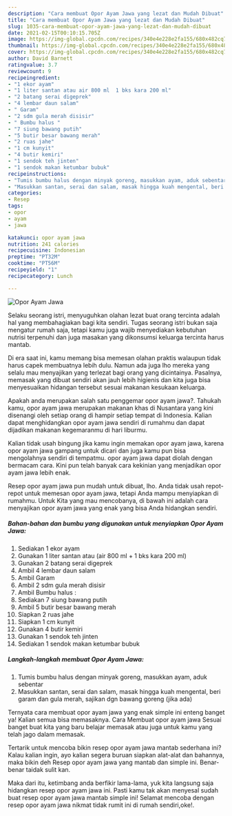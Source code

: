 ```yaml
---
description: "Cara membuat Opor Ayam Jawa yang lezat dan Mudah Dibuat"
title: "Cara membuat Opor Ayam Jawa yang lezat dan Mudah Dibuat"
slug: 1035-cara-membuat-opor-ayam-jawa-yang-lezat-dan-mudah-dibuat
date: 2021-02-15T00:10:15.705Z
image: https://img-global.cpcdn.com/recipes/340e4e228e2fa155/680x482cq70/opor-ayam-jawa-foto-resep-utama.jpg
thumbnail: https://img-global.cpcdn.com/recipes/340e4e228e2fa155/680x482cq70/opor-ayam-jawa-foto-resep-utama.jpg
cover: https://img-global.cpcdn.com/recipes/340e4e228e2fa155/680x482cq70/opor-ayam-jawa-foto-resep-utama.jpg
author: David Barnett
ratingvalue: 3.7
reviewcount: 9
recipeingredient:
- "1 ekor ayam"
- "1 liter santan atau air 800 ml  1 bks kara 200 ml"
- "2 batang serai digeprek"
- "4 lembar daun salam"
- " Garam"
- "2 sdm gula merah disisir"
- " Bumbu halus "
- "7 siung bawang putih"
- "5 butir besar bawang merah"
- "2 ruas jahe"
- "1 cm kunyit"
- "4 butir kemiri"
- "1 sendok teh jinten"
- "1 sendok makan ketumbar bubuk"
recipeinstructions:
- "Tumis bumbu halus dengan minyak goreng, masukkan ayam, aduk sebentar"
- "Masukkan santan, serai dan salam, masak hingga kuah mengental, beri garam dan gula merah, sajikan dgn bawang goreng (jika ada)"
categories:
- Resep
tags:
- opor
- ayam
- jawa

katakunci: opor ayam jawa 
nutrition: 241 calories
recipecuisine: Indonesian
preptime: "PT32M"
cooktime: "PT56M"
recipeyield: "1"
recipecategory: Lunch

---
```



![Opor Ayam Jawa](https://img-global.cpcdn.com/recipes/340e4e228e2fa155/680x482cq70/opor-ayam-jawa-foto-resep-utama.jpg)

Selaku seorang istri, menyuguhkan olahan lezat buat orang tercinta adalah hal yang membahagiakan bagi kita sendiri. Tugas seorang istri bukan saja mengatur rumah saja, tetapi kamu juga wajib menyediakan kebutuhan nutrisi terpenuhi dan juga masakan yang dikonsumsi keluarga tercinta harus mantab.

Di era  saat ini, kamu memang bisa memesan olahan praktis walaupun tidak harus capek membuatnya lebih dulu. Namun ada juga lho mereka yang selalu mau menyajikan yang terlezat bagi orang yang dicintainya. Pasalnya, memasak yang dibuat sendiri akan jauh lebih higienis dan kita juga bisa menyesuaikan hidangan tersebut sesuai makanan kesukaan keluarga. 



Apakah anda merupakan salah satu penggemar opor ayam jawa?. Tahukah kamu, opor ayam jawa merupakan makanan khas di Nusantara yang kini disenangi oleh setiap orang di hampir setiap tempat di Indonesia. Kalian dapat menghidangkan opor ayam jawa sendiri di rumahmu dan dapat dijadikan makanan kegemaranmu di hari liburmu.

Kalian tidak usah bingung jika kamu ingin memakan opor ayam jawa, karena opor ayam jawa gampang untuk dicari dan juga kamu pun bisa mengolahnya sendiri di tempatmu. opor ayam jawa dapat diolah dengan bermacam cara. Kini pun telah banyak cara kekinian yang menjadikan opor ayam jawa lebih enak.

Resep opor ayam jawa pun mudah untuk dibuat, lho. Anda tidak usah repot-repot untuk memesan opor ayam jawa, tetapi Anda mampu menyiapkan di rumahmu. Untuk Kita yang mau mencobanya, di bawah ini adalah cara menyajikan opor ayam jawa yang enak yang bisa Anda hidangkan sendiri.

<!--inarticleads1-->

##### Bahan-bahan dan bumbu yang digunakan untuk menyiapkan Opor Ayam Jawa:

1. Sediakan 1 ekor ayam
1. Gunakan 1 liter santan atau (air 800 ml + 1 bks kara 200 ml)
1. Gunakan 2 batang serai digeprek
1. Ambil 4 lembar daun salam
1. Ambil  Garam
1. Ambil 2 sdm gula merah disisir
1. Ambil  Bumbu halus :
1. Sediakan 7 siung bawang putih
1. Ambil 5 butir besar bawang merah
1. Siapkan 2 ruas jahe
1. Siapkan 1 cm kunyit
1. Gunakan 4 butir kemiri
1. Gunakan 1 sendok teh jinten
1. Sediakan 1 sendok makan ketumbar bubuk




<!--inarticleads2-->

##### Langkah-langkah membuat Opor Ayam Jawa:

1. Tumis bumbu halus dengan minyak goreng, masukkan ayam, aduk sebentar
1. Masukkan santan, serai dan salam, masak hingga kuah mengental, beri garam dan gula merah, sajikan dgn bawang goreng (jika ada)




Ternyata cara membuat opor ayam jawa yang enak simple ini enteng banget ya! Kalian semua bisa memasaknya. Cara Membuat opor ayam jawa Sesuai banget buat kita yang baru belajar memasak atau juga untuk kamu yang telah jago dalam memasak.

Tertarik untuk mencoba bikin resep opor ayam jawa mantab sederhana ini? Kalau kalian ingin, ayo kalian segera buruan siapkan alat-alat dan bahannya, maka bikin deh Resep opor ayam jawa yang mantab dan simple ini. Benar-benar taidak sulit kan. 

Maka dari itu, ketimbang anda berfikir lama-lama, yuk kita langsung saja hidangkan resep opor ayam jawa ini. Pasti kamu tak akan menyesal sudah buat resep opor ayam jawa mantab simple ini! Selamat mencoba dengan resep opor ayam jawa nikmat tidak rumit ini di rumah sendiri,oke!.

